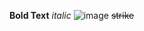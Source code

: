 **Bold Text**
*italic*
![image](https://www.google.com/url?sa=i&url=https%3A%2F%2Fwallpapers.com%2Fdesktop&psig=AOvVaw2YnePjNLTt77ns5W3VdQqo&ust=1720113726337000&source=images&cd=vfe&opi=89978449&ved=0CBEQjRxqFwoTCNi-1Y-xi4cDFQAAAAAdAAAAABAE)
~~strike~~
